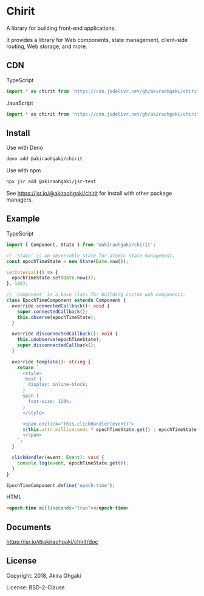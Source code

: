 # Chirit

A library for building front-end applications.

It provides a library for Web components, state management, client-side routing, Web storage, and more.

## CDN

TypeScript

```ts
import * as chirit from 'https://cdn.jsdelivr.net/gh/akiraohgaki/chirit@1.5/mod.ts';
```

JavaScript

```js
import * as chirit from 'https://cdn.jsdelivr.net/gh/akiraohgaki/chirit@1.5/mod.bundle.js';
```

## Install

Use with Deno

```sh
deno add @akiraohgaki/chirit
```

Use with npm

```sh
npx jsr add @akiraohgaki/jsr-test
```

See https://jsr.io/@akiraohgaki/chirit for install with other package managers.

## Example

TypeScript

```ts
import { Component, State } from '@akiraohgaki/chirit';

// `State` is an observable state for atomic state management.
const epochTimeState = new State(Date.now());

setInterval(() => {
  epochTimeState.set(Date.now());
}, 100);

// `Component` is a base class for building custom web components.
class EpochTimeComponent extends Component {
  override connectedCallback(): void {
    super.connectedCallback();
    this.observe(epochTimeState);
  }

  override disconnectedCallback(): void {
    this.unobserve(epochTimeState);
    super.disconnectedCallback();
  }

  override template(): string {
    return `
      <style>
      :host {
        display: inline-block;
      }
      span {
        font-size: 120%;
      }
      </style>

      <span onclick="this.clickHandler(event)">
      ${this.attr.milliseconds ? epochTimeState.get() : epochTimeState.get() * 1000}
      </span>
    `;
  }

  clickHandler(event: Event): void {
    console.log(event, epochTimeState.get());
  }
}

EpochTimeComponent.define('epoch-time');
```

HTML

```html
<epoch-time milliseconds="true"></epoch-time>
```

## Documents

https://jsr.io/@akiraohgaki/chirit/doc

## License

Copyright: 2018, Akira Ohgaki

License: BSD-2-Clause
